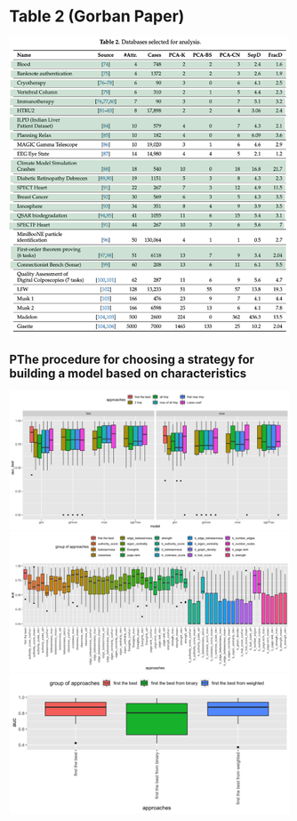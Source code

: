 # Table 2 (Gorban Paper)
![Image](TABLE2.png)

## PThe procedure for choosing a strategy for building a model based on characteristics
![Image](approaches.png)
![Image](approaches_with_ch.png)
![Image](approaches_one_from_bin_or_weihghted.png)
